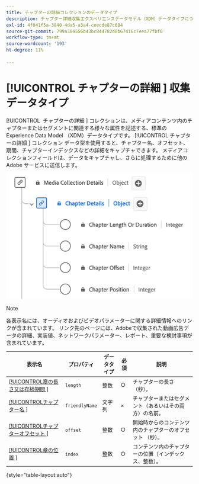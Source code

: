 ```yaml
---
title: チャプターの詳細コレクションのデータタイプ
description: チャプター詳細収集エクスペリエンスデータモデル（XDM）データタイプについて説明します。
exl-id: 4f841f5a-3840-4da5-a3a4-ceecde87c684
source-git-commit: 799a384556b43bc844782d8b67416c7eea77fbf0
workflow-type: tm+mt
source-wordcount: '193'
ht-degree: 11%

---
```


# [!UICONTROL &#x200B; チャプターの詳細 &#x200B;] 収集データタイプ

[!UICONTROL &#x200B; チャプターの詳細 &#x200B;] コレクションは、メディアコンテンツ内のチャプターまたはセグメントに関連する様々な属性を記述する、標準の Experience Data Model （XDM）データタイプです。 [!UICONTROL &#x200B; チャプターの詳細 &#x200B;] コレクション データ型を使用すると、チャプター名、オフセット、期間、チャプターインデックスなどの詳細をキャプチャできます。 メディアコレクションフィールドは、データをキャプチャし、さらに処理するために他のAdobe サービスに送信します。

![ チャプター詳細コレクションのデータタイプを示す図。](../images/data-types/chapter-details-collection.png)

>[!NOTE]
>
>各表示名には、オーディオおよびビデオパラメーターに関する詳細情報へのリンクが含まれています。 リンク先のページには、Adobeで収集された動画広告データの詳細、実装値、ネットワークパラメーター、レポート、重要な検討事項が含まれています。

| 表示名 | プロパティ | データタイプ | 必須 | 説明 |
|-------------------------------------------------------------------------------------------------------------------------------------------------------------------------|---------------|-----------|----------|---------------------------------------------------|
| [[!UICONTROL &#x200B; 章の長さ又は存続期間 &#x200B;]](https://experienceleague.adobe.com/docs/media-analytics/using/implementation/variables/chapter-parameters.html?lang=ja#chapter-length) | `length` | 整数 | ○ | チャプターの長さ（秒）。 |
| [[!UICONTROL &#x200B; チャプター名 &#x200B;]](https://experienceleague.adobe.com/docs/media-analytics/using/implementation/variables/chapter-parameters.html?lang=ja#chapter-name) | `friendlyName` | 文字列 | × | チャプターまたはセグメント（あるいはその両方）の名前。 |
| [[!UICONTROL &#x200B; チャプターオフセット &#x200B;]](https://experienceleague.adobe.com/docs/media-analytics/using/implementation/variables/chapter-parameters.html?lang=ja#chapter-offset) | `offset` | 整数 | ○ | 開始時からのコンテンツ内のチャプターのオフセット （秒）。 |
| [[!UICONTROL &#x200B; 章の位置 &#x200B;]](https://experienceleague.adobe.com/docs/media-analytics/using/implementation/variables/chapter-parameters.html?lang=ja#chapter-position) | `index` | 整数 | ○ | コンテンツ内のチャプターの位置（インデックス、整数）。 |

{style="table-layout:auto"}
